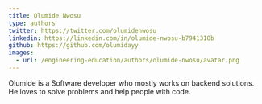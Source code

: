 ```yaml
---
title: Olumide Nwosu
type: authors
twitter: https://twitter.com/olumidenwosu
linkedin: https://linkedin.com/in/olumide-nwosu-b7941318b
github: https://github.com/olumidayy
images:
  - url: /engineering-education/authors/olumide-nwosu/avatar.png
---
```

Olumide is a Software developer who mostly works on backend solutions. He loves to solve problems and help people with code.
